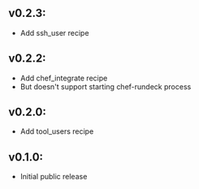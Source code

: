 ## v0.2.3:

* Add ssh_user recipe

## v0.2.2:

* Add chef_integrate recipe
 * But doesn't support starting chef-rundeck process

## v0.2.0:

* Add tool_users recipe

## v0.1.0:

* Initial public release
